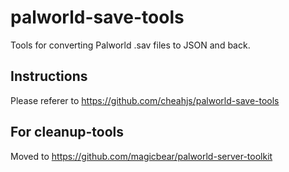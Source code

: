# palworld-save-tools
Tools for converting Palworld .sav files to JSON and back.

## Instructions

Please referer to https://github.com/cheahjs/palworld-save-tools

## For cleanup-tools

Moved to https://github.com/magicbear/palworld-server-toolkit
